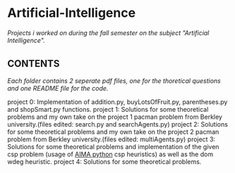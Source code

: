 # Artificial-Intelligence
###### Projects i worked on during the fall semester on the subject "Artificial Intelligence".

## CONTENTS

*Each folder contains 2 seperate pdf files, one for the thoretical questions and one README file for the code.*

project 0:
    Implementation of addition.py, buyLotsOfFruit.py, parentheses.py and shopSmart.py functions.
project 1:
    Solutions for some theoretical problems and my own take on the project 1 pacman problem from Berkley university.(files edited: search.py and searchAgents.py)
project 2:
    Solutions for some theoretical problems and my own take on the project 2 pacman problem from Berkley university.(files edited: multiAgents.py)
project 3:
    Solutions for some theoretical problems and implementation of the given csp problem (usage of  [AIMA python](https://github.com/aimacode/aima-python/blob/master/csp.py) csp heuristics) as well as the dom wdeg heuristic.
project 4:
    Solutions for some theoretical problems.